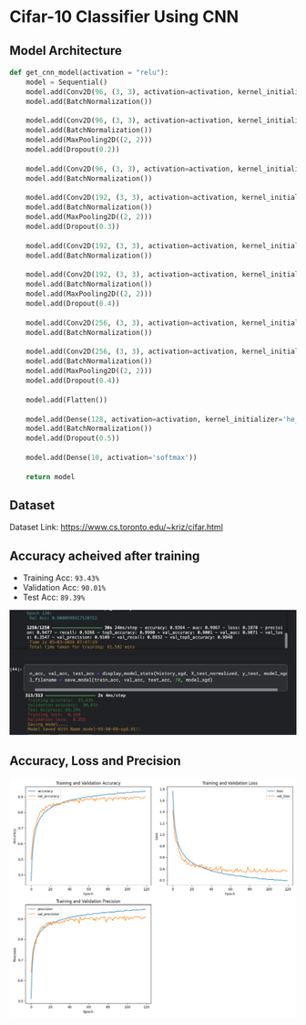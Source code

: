 # Cifar-10 Classifier Using CNN

## Model Architecture
```python
def get_cnn_model(activation = "relu"):
    model = Sequential()
    model.add(Conv2D(96, (3, 3), activation=activation, kernel_initializer='he_uniform', padding='same', input_shape=(32, 32, 3)))
    model.add(BatchNormalization())

    model.add(Conv2D(96, (3, 3), activation=activation, kernel_initializer='he_uniform', padding='same'))
    model.add(BatchNormalization())
    model.add(MaxPooling2D((2, 2)))
    model.add(Dropout(0.2))

    model.add(Conv2D(96, (3, 3), activation=activation, kernel_initializer='he_uniform', padding='same'))
    model.add(BatchNormalization())

    model.add(Conv2D(192, (3, 3), activation=activation, kernel_initializer='he_uniform', padding='same'))
    model.add(BatchNormalization())
    model.add(MaxPooling2D((2, 2)))
    model.add(Dropout(0.3))

    model.add(Conv2D(192, (3, 3), activation=activation, kernel_initializer='he_uniform', padding='same'))
    model.add(BatchNormalization())

    model.add(Conv2D(192, (3, 3), activation=activation, kernel_initializer='he_uniform', padding='same'))
    model.add(BatchNormalization())
    model.add(MaxPooling2D((2, 2)))
    model.add(Dropout(0.4))
    
    model.add(Conv2D(256, (3, 3), activation=activation, kernel_initializer='he_uniform', padding='same'))
    model.add(BatchNormalization())

    model.add(Conv2D(256, (3, 3), activation=activation, kernel_initializer='he_uniform', padding='same'))
    model.add(BatchNormalization())
    model.add(MaxPooling2D((2, 2)))
    model.add(Dropout(0.4))

    model.add(Flatten())

    model.add(Dense(128, activation=activation, kernel_initializer='he_uniform'))
    model.add(BatchNormalization())
    model.add(Dropout(0.5))

    model.add(Dense(10, activation='softmax'))

    return model

```

## Dataset
Dataset Link: https://www.cs.toronto.edu/~kriz/cifar.html

## Accuracy acheived after training
- Training Acc: `93.43%`
- Validation Acc: `90.01%`
- Test Acc: `89.39%`

<img src="https://github.com/Umar-Waseem/cnn-cifar10-classifier/blob/main/images/accuracy_ss.png"  />

## Accuracy, Loss and Precision

<img src="https://github.com/Umar-Waseem/cnn-cifar10-classifier/blob/main/images/accuracy_plot.png" />
